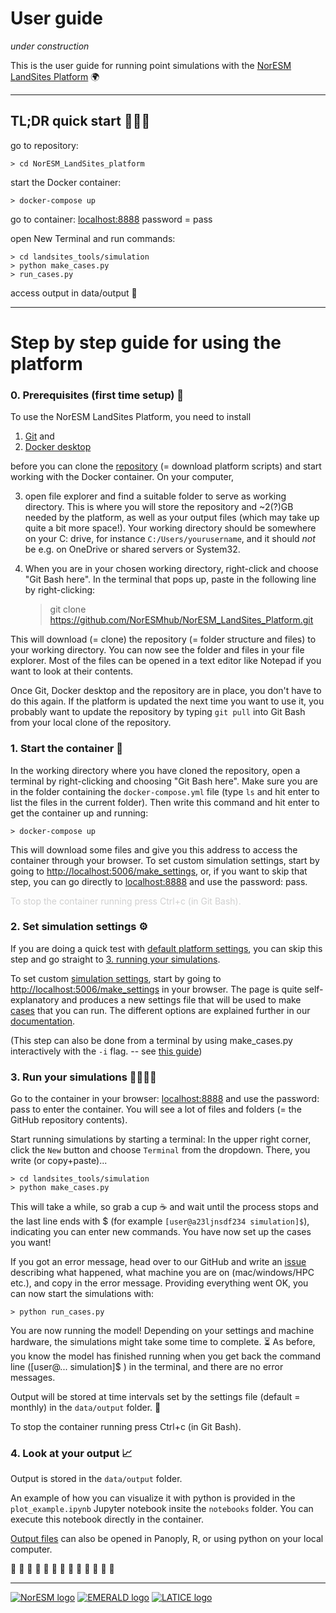 # User guide

*under construction*

This is the user guide for running point simulations with the [NorESM LandSites Platform](https://noresmhub.github.io/NorESM_LandSites_Platform/) :earth_africa: 

***********************************************

## TL;DR quick start :running_woman::runner:

go to repository: 
    
    > cd NorESM_LandSites_platform
    
start the Docker container: 
    
    > docker-compose up
    
go to container: <localhost:8888> password = pass

open New Terminal and run commands:

    > cd landsites_tools/simulation
    > python make_cases.py
    > run_cases.py
 
access output in data/output :tada:


***********************************************

# Step by step guide for using the platform

### 0. Prerequisites (first time setup) :seedling:

To use the NorESM LandSites Platform, you need to install 

1. [Git](https://git-scm.com/downloads "click the pc screen button if you are on Windows") and 
2. [Docker desktop](https://www.docker.com/products/docker-desktop) 

before you can clone the [repository](https://github.com/NorESMhub/NorESM_LandSites_Platform "repository for the NorESM LandSites platform") (= download platform scripts) and start working with the Docker container. On your computer, 

3. open file explorer and find a suitable folder to serve as working directory. This is where you will store the repository and ~2(?)GB needed by the platform, as well as your output files (which may take up quite a bit more space!). Your working directory should be somewhere on your C: drive, for instance `C:/Users/yourusername`, and it should *not* be e.g. on OneDrive or shared servers or System32. 
4. When you are in your chosen working directory, right-click and choose "Git Bash here". In the terminal that pops up, paste in the following line by right-clicking:
    
    > git clone https://github.com/NorESMhub/NorESM_LandSites_Platform.git

This will download (= clone) the repository (= folder structure and files) to your working directory. You can now see the folder and files in your file explorer. Most of the files can be opened in a text editor like Notepad if you want to look at their contents. 

Once Git, Docker desktop and the repository are in place, you don't have to do this again. If the platform is updated the next time you want to use it, you probably want to update the repository by typing `git pull` into Git Bash from your local clone of the repository. 

### 1. Start the container :toolbox: 

In the working directory where you have cloned the repository, open a terminal by right-clicking and choosing "Git Bash here". Make sure you are in the folder containing the `docker-compose.yml` file (type `ls` and hit enter to list the files in the current folder). Then write this command and hit enter to get the container up and running:

    > docker-compose up

This will download some files and give you this address to access the container through your browser. 
To set custom simulation settings, start by going to <http://localhost:5006/make_settings>, 
or, if you want to skip that step, you can go directly to <localhost:8888> and use the password: pass.

<p style="color:d0d0d0">To stop the container running press Ctrl+c (in Git Bash).</p>

### 2. Set simulation settings :gear:

If you are doing a quick test with [default platform settings](https://noresmhub.github.io/NorESM_LandSites_Platform/#settings-file), you can skip this step and go straight to [3. running your simulations](https://noresmhub.github.io/NorESM_LandSites_Platform/user_guide/#run-your-simulations).  

To set custom [simulation settings](https://noresmhub.github.io/NorESM_LandSites_Platform/#settings-file), start by going to <http://localhost:5006/make_settings> in your browser. The page is quite self-explanatory and produces a new settings file that will be used to make [cases](https://noresmhub.github.io/NorESM_LandSites_Platform/#make_casespy "case= an instance of the model") that you can run. The different options are explained further in our [documentation](https://noresmhub.github.io/NorESM_LandSites_Platform/#settings-file).

(This step can also be done from a terminal by using make_cases.py interactively with the `-i` flag. -- see [this guide](https://github.com/NorESMhub/NorESM_LandSites_Platform/main/landsites_tools/simulation/README.md "how to use make_cases interactively"))

### 3. Run your simulations :man_technologist::woman_technologist:

Go to the container in your browser: <localhost:8888> and use the password: pass to enter the container. You will see a lot of files and folders (= the GitHub repository contents). 

Start running simulations by starting a terminal: In the upper right corner, click the `New` button and choose `Terminal` from the dropdown. There, you write (or copy+paste)...

    > cd landsites_tools/simulation
    > python make_cases.py

This will take a while, so grab a cup :coffee: and wait until the process stops and the last line ends with $ (for example `[user@a23ljnsdf234 simulation]$`), indicating you can enter new commands. You have now set up the cases you want! 


If you got an error message, head over to our GitHub and write an [issue](https://github.com/NorESMhub/NorESM_LandSites_Platform/issues/new) describing what happened, what machine you are on (mac/windows/HPC etc.), and copy in the error message. 
Providing everything went OK, you can now start the simulations with:

    > python run_cases.py

You are now running the model! Depending on your settings and machine hardware, the simulations might take some time to complete. :hourglass_flowing_sand:
As before, you know the model has finished running when you get back the command line ([user@... simulation]$ ) in the terminal, and there are no error messages. 

Output will be stored at time intervals set by the settings file (default = monthly) in the `data/output` folder. :tada: 

To stop the container running press Ctrl+c (in Git Bash).

### 4. Look at your output :chart_with_upwards_trend:

Output is stored in the `data/output` folder. 

An example of how you can visualize it with python is provided in the `plot_example.ipynb` Jupyter notebook insite the `notebooks` folder. You can execute this notebook directly in the container. 

[Output files](https://noresmhub.github.io/NorESM_LandSites_Platform/#postprocess) can also be opened in Panoply, R, or using python on your local computer.



🌲    🌳    🌲    🌳    🌲    🌳    🌲    🌳    🌲    🌳    🌲    🌳    🌲

***************************************************

[![NorESM logo](https://tinyimg.io/i/9AdhM6J.png "the Norwegian Earth System Model")](https://www.noresm.org/)
[![EMERALD logo](https://tinyimg.io/i/O6Vkl1F.png "EMERALD project")](https://www.mn.uio.no/geo/english/research/projects/emerald/)
[![LATICE logo](https://tinyimg.io/i/4IM1ogh.png "Land-ATmosphere Interactions in Cold Environments research group")](https://www.mn.uio.no/geo/english/research/groups/latice/)
